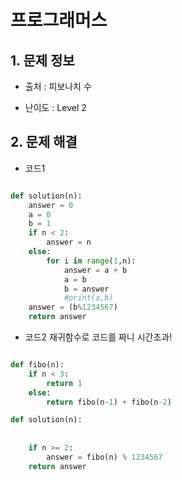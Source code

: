 # 프로그래머스  

## 1. 문제 정보

- 출처 : 피보나치 수

- 난이도 : Level 2

## 2. 문제 해결

- 코드1 
```python

def solution(n):
    answer = 0
    a = 0
    b = 1 
    if n < 2:
        answer = n
    else:
        for i in range(1,n): 
            answer = a + b
            a = b
            b = answer 
            #print(a,b)
    answer = (b%1234567)
    return answer
```   

- 코드2   재귀함수로 코드를 짜니 시간초과! 
```python

def fibo(n):
    if n < 3:
        return 1
    else: 
        return fibo(n-1) + fibo(n-2)

def solution(n):
    
    
    if n >= 2:
        answer = fibo(n) % 1234567
    return answer
```
